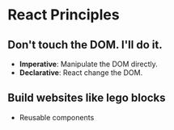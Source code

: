 # React Principles

## Don't touch the DOM. I'll do it.
- **Imperative**: Manipulate the DOM directly.
- **Declarative**: React change the DOM.

## Build websites like lego blocks
- Reusable components

##

##
